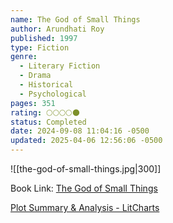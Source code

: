 ```yaml
---
name: The God of Small Things
author: Arundhati Roy
published: 1997
type: Fiction
genre:
  - Literary Fiction
  - Drama
  - Historical
  - Psychological
pages: 351
rating: 🌕🌕🌕🌕🌑
status: Completed
date: 2024-09-08 11:04:16 -0500
updated: 2025-04-06 12:56:06 -0500
---
```


![[the-god-of-small-things.jpg|300]]

Book Link: [The God of Small Things](https://www.goodreads.com/book/show/9777.The_God_of_Small_Things)

[Plot Summary & Analysis - LitCharts](https://www.litcharts.com/lit/the-god-of-small-things/summary)
